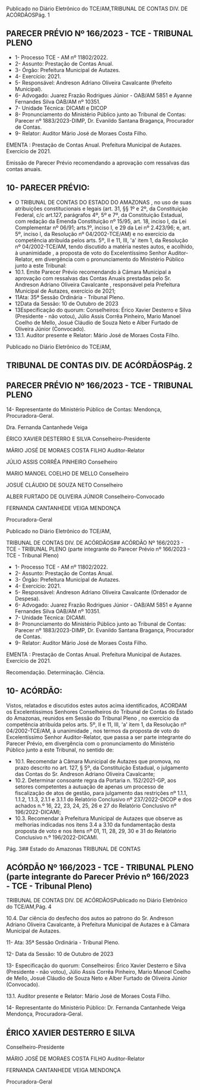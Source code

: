 Publicado  no  Diário  Eletrônico do TCE/AM,TRIBUNAL DE CONTAS DIV. DE ACÓRDÃOSPág. 1

## PARECER PRÉVIO Nº 166/2023 - TCE - TRIBUNAL PLENO

- 1- Processo TCE - AM nº 11802/2022.
- 2- Assunto: Prestação de Contas Anual.
- 3- Órgão: Prefeitura Municipal de Autazes.
- 4- Exercício: 2021.
- 5- Responsável: Andreson Adriano Oliveira Cavalcante (Prefeito Municipal).
- 6- Advogado: Juarez  Frazão  Rodrigues  Júnior  -  OAB/AM  5851  e  Ayanne  Fernandes Silva OAB/AM nº 10351.
- 7- Unidade Técnica: DICAMI e DICOP
- 8- Pronunciamento  do  Ministério  Público  junto  ao  Tribunal  de  Contas: Parecer  nº 1883/2023-DIMP, Dr. Evanildo Santana Bragança, Procurador de Contas.
- 9- Relator: Auditor Mário José de Moraes Costa Filho.

EMENTA :  Prestação  de  Contas  Anual.    Prefeitura Municipal de Autazes.  Exercício de 2021.

Emissão de Parecer Prévio recomendando a aprovação com ressalvas das contas anuais.

## 10-  PARECER PRÉVIO:

- O  TRIBUNAL  DE  CONTAS  DO  ESTADO  DO  AMAZONAS ,  no  uso  de  suas atribuições  constitucionais  e  legais  (art.  31,  §§  1º  e  2º,  da  Constituição  Federal,  c/c art.127,  parágrafos  4º,  5º  e  7º,  da  Constituição  Estadual,  com  redação  da  Emenda Constituição nº 15/95, art. 18, inciso I, da Lei Complementar nº 06/91; arts.1º, inciso I, e 29  da  Lei  nº  2.423/96;  e,  art.  5º,  inciso  I,  da  Resolução  nº  04/2002-TCE/AM)  e  no exercício da competência atribuída pelos arts. 5º, II e 11, III, 'a' item 1, da Resolução nº 04/2002-TCE/AM, tendo discutido a matéria nestes autos, e acolhido, à unanimidade , a proposta  de  voto  do  Excelentíssimo  Senhor  Auditor-Relator, em  divergência com  o pronunciamento do Ministério Público junto a este Tribunal:
- 10.1.  Emite Parecer Prévio recomendando à Câmara Municipal a aprovação  com  ressalvas das  Contas  Anuais  prestadas  pelo Sr. Andreson  Adriano  Oliveira  Cavalcante ,  responsável  pela  Prefeitura Municipal de Autazes, exercício de 2021;
- 11Ata: 35ª Sessão Ordinária - Tribunal Pleno.
- 12Data da Sessão: 10 de Outubro de 2023
- 13Especificação do quorum: Conselheiros: Érico Xavier Desterro e Silva (Presidente -  não  votou),  Júlio  Assis  Corrêa  Pinheiro,  Mario  Manoel  Coelho  de  Mello,  Josué Cláudio de Souza Neto e Alber Furtado de Oliveira Júnior (Convocado).
- 13.1. Auditor presente e Relator: Mário José de Moraes Costa Filho.

Publicado  no  Diário  Eletrônico do TCE/AM,

## TRIBUNAL DE CONTAS DIV. DE ACÓRDÃOSPág. 2

## PARECER PRÉVIO Nº 166/2023 - TCE - TRIBUNAL PLENO

14-  Representante do Ministério Público de Contas: Mendonça, Procuradora-Geral.

Dra. Fernanda Cantanhede Veiga

ÉRICO XAVIER DESTERRO E SILVA Conselheiro-Presidente

MÁRIO JOSÉ DE MORAES COSTA FILHO Auditor-Relator

JÚLIO ASSIS CORRÊA PINHEIRO Conselheiro

MARIO MANOEL COELHO DE MELLO Conselheiro

JOSUÉ CLÁUDIO DE SOUZA NETO Conselheiro

ALBER FURTADO DE OLIVEIRA JÚNIOR Conselheiro-Convocado

FERNANDA CANTANHEDE VEIGA MENDONÇA

Procuradora-Geral

Publicado  no  Diário  Eletrônico do TCE/AM,

TRIBUNAL DE CONTAS DIV. DE ACÓRDÃOS## ACÓRDÃO Nº 166/2023 - TCE - TRIBUNAL PLENO (parte integrante do Parecer Prévio nº 166/2023 - TCE - Tribunal Pleno)

- 1- Processo TCE - AM nº 11802/2022.
- 2- Assunto: Prestação de Contas Anual.
- 3- Órgão: Prefeitura Municipal de Autazes.
- 4- Exercício: 2021.
- 5- Responsável: Andreson Adriano Oliveira Cavalcante (Ordenador de Despesa).
- 6- Advogado: Juarez  Frazão  Rodrigues  Júnior  -  OAB/AM  5851  e  Ayanne  Fernandes Silva OAB/AM nº 10351.
- 7- Unidade Técnica: DICAMI.
- 8- Pronunciamento  do  Ministério  Público  junto  ao  Tribunal  de  Contas: Parecer  nº 1883/2023-DIMP, Dr. Evanildo Santana Bragança, Procurador de Contas.
- 9- Relator: Auditor Mário José de Moraes Costa Filho.

EMENTA :  Prestação  de  Contas  Anual.    Prefeitura Municipal de Autazes. Exercício de 2021.

Recomendação. Determinação. Ciência.

## 10-  ACÓRDÃO:

Vistos, relatados e discutidos estes autos acima identificados, ACORDAM os Excelentíssimos Senhores Conselheiros do Tribunal de Contas do Estado do Amazonas, reunidos em Sessão do Tribunal Pleno , no exercício da competência atribuída pelos arts. 5º, II e 11, III, 'a' item 1, da Resolução nº 04/2002-TCE/AM, à unanimidade , nos termos da  proposta  de  voto  do  Excelentíssimo  Senhor  Auditor-Relator,  que  passa  a  ser  parte integrante  do  Parecer  Prévio, em  divergência com  o  pronunciamento  do  Ministério Público junto a este Tribunal, no sentido de:

- 10.1.  Recomendar à Câmara Municipal de Autazes que promova, no prazo descrito no art. 127, § 5º, da Constituição Estadual, o julgamento das Contas do Sr. Andreson Adriano Oliveira Cavalcante;
- 10.2.  Determinar consoante regra da Portaria n. 152/2021-GP, aos setores competentes  a  autuação  de  apenas  um  processo  de  fiscalização  de atos  de gestão,  para julgamento das restrições nº  1.1.1,  1.1.2,  1.1.3, 2.1.1  e  3.1.1  do  Relatório  Conclusivo  nº  237/2022-DICOP  e  dos achados  n.º  16,  22,  23,  24,  25,  26  e  27  do  Relatório  Conclusivo  nº 196/2022-DICAMI;
- 10.3.  Recomendar à  Prefeitura  Municipal  de  Autazes  que  observe  as melhorias  indicadas  nos  itens  3.4  a  3.10  da  fundamentação  desta proposta de voto e nos itens nº 01, 11, 28, 29, 30 e 31 do Relatório Conclusivo n.º 196/2022-DICAMI.

Pág. 3## Estado do Amazonas TRIBUNAL DE CONTAS

## ACÓRDÃO Nº 166/2023 - TCE - TRIBUNAL PLENO (parte integrante do Parecer Prévio nº 166/2023 - TCE - Tribunal Pleno)

TRIBUNAL DE CONTAS DIV. DE ACÓRDÃOSPublicado  no  Diário  Eletrônico do TCE/AM,Pág. 4

10.4.  Dar  ciência do  desfecho  dos  autos  ao  patrono  do Sr.  Andreson Adriano Oliveira Cavalcante, à  Prefeitura  Municipal  de  Autazes  e  à Câmara Municipal de Autazes.

11- Ata: 35ª Sessão Ordinária - Tribunal Pleno.

12- Data da Sessão: 10 de Outubro de 2023

13- Especificação do quorum: Conselheiros: Érico Xavier Desterro e Silva (Presidente -  não  votou),  Júlio  Assis  Corrêa  Pinheiro,  Mario  Manoel  Coelho  de  Mello,  Josué Cláudio de Souza Neto e Alber Furtado de Oliveira Júnior (Convocado).

13.1. Auditor presente e Relator: Mário José de Moraes Costa Filho.

14-  Representante do Ministério Público: Dr. Fernanda Cantanhede Veiga Mendonça, Procuradora-Geral.

## ÉRICO XAVIER DESTERRO E SILVA

Conselheiro-Presidente

MÁRIO JOSÉ DE MORAES COSTA FILHO Auditor-Relator

FERNANDA CANTANHEDE VEIGA MENDONÇA

Procuradora-Geral